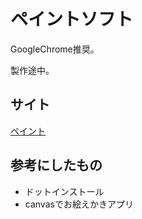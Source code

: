 # ペイントソフト

GoogleChrome推奨。

製作途中。

## サイト
[ペイント](http://tomatoaiu.github.io/peinto/peinto.html "ペイント")

## 参考にしたもの
- ドットインストール
- canvasでお絵えかきアプリ
